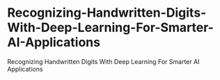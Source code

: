 # Recognizing-Handwritten-Digits-With-Deep-Learning-For-Smarter-AI-Applications
Recognizing Handwritten Digits With Deep Learning For Smarter AI Applications
